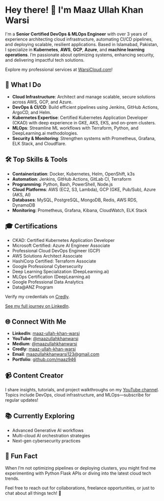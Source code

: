 # Hey there! 👋 I'm Maaz Ullah Khan Warsi

I'm a **Senior Certified DevOps & MLOps Engineer** with over 3 years of experience architecting cloud infrastructure, automating CI/CD pipelines, and deploying scalable, resilient applications. Based in Islamabad, Pakistan, I specialize in **Kubernetes**, **AWS**, **GCP**, **Azure**, and **machine learning operations**. I’m passionate about optimizing systems, enhancing security, and delivering impactful tech solutions.

Explore my professional services at [WarsiCloud.com](https://warsicloud.com)!

## 🚀 What I Do
- **Cloud Infrastructure**: Architect and manage scalable, secure solutions across AWS, GCP, and Azure.
- **DevOps & CI/CD**: Build efficient pipelines using Jenkins, GitHub Actions, ArgoCD, and Helm.
- **Kubernetes Expertise**: Certified Kubernetes Application Developer (CKAD) with deep experience in GKE, AKS, EKS, and on-prem clusters.
- **MLOps**: Streamline ML workflows with Terraform, Python, and DeepLearning.ai methodologies.
- **Security & Monitoring**: Strengthen systems with Prometheus, Grafana, ELK Stack, and Cloudflare.

## 🛠️ Top Skills & Tools
- **Containerization**: Docker, Kubernetes, Helm, OpenShift, k3s
- **Automation**: Jenkins, GitHub Actions, GitLab CI, Terraform
- **Programming**: Python, Bash, PowerShell, Node.js
- **Cloud Platforms**: AWS (EC2, S3, Lambda), GCP (GKE, Pub/Sub), Azure (AKS, AI)
- **Databases**: MySQL, PostgreSQL, MongoDB, Redis, AWS RDS, DynamoDB
- **Monitoring**: Prometheus, Grafana, Kibana, CloudWatch, ELK Stack

## 🎓 Certifications
- CKAD: Certified Kubernetes Application Developer
- Microsoft Certified: Azure AI Engineer Associate
- Professional Cloud DevOps Engineer (GCP)
- AWS Solutions Architect Associate
- HashiCorp Certified: Terraform Associate
- Google Professional Cybersecurity
- Deep Learning Specialization (DeepLearning.ai)
- MLOps Certification (DeepLearning.ai)
- Google Professional Data Analytics
- Data@ANZ Program

Verify my credentials on [Credly](https://www.credly.com/users/maaz-ullah-khan-warsi).


[See my full journey on LinkedIn](https://www.linkedin.com/in/maaz-ullah-khan-warsi/).

## 🌐 Connect With Me
- **LinkedIn**: [maaz-ullah-khan-warsi](https://www.linkedin.com/in/maaz-ullah-khan-warsi/)
- **YouTube**: [@maazullahkhanwarsi](https://www.youtube.com/@maazullahkhanwarsi)
- **Medium**: [@maazullahkhanwarsi](https://medium.com/@maazullahkhanwarsi123)
- **Credly**: [maaz-ullah-khan-warsi](https://www.credly.com/users/maaz-ullah-khan-warsi)
- **Email**: [maazullahkhanwarsi123@gmail.com](mailto:maazullahkhanwarsi123@gmail.com)
- **Portfolio**: [github.com/maaz946](https://github.com/maaz946)

## 📹 Content Creator
I share insights, tutorials, and project walkthroughs on my [YouTube channel](https://www.youtube.com/@maazullahkhanwarsi). Topics include DevOps, cloud infrastructure, and MLOps—subscribe for regular updates!

## 📚 Currently Exploring
- Advanced Generative AI workflows
- Multi-cloud AI orchestration strategies
- Next-gen cybersecurity practices

## 🌟 Fun Fact
When I’m not optimizing pipelines or deploying clusters, you might find me experimenting with Python Flask APIs or diving into the latest cloud tech trends.

Feel free to reach out for collaborations, freelance opportunities, or just to chat about all things tech! 🚀
